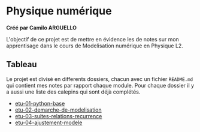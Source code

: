 # Physique numérique 

**Créé par Camilo ARGUELLO**

L'objectif de ce projet est de mettre en évidence les de notes sur mon apprentisage dans le cours de Modelisation numérique en Physique L2. 

## Tableau

Le projet est divisé en differents dossiers, chacun avec un fichier `README.md` qui contient mes notes par rapport chaque module. Pour chaque dossier il y a aussi une liste des calepins qui sont déjà complétés.

- [etu-01-python-base](https://github.com/kmiloarguello/physique-numerique/tree/master/etu-01-python-base)
- [etu-02-demarche-de-modelisation](https://github.com/kmiloarguello/physique-numerique/tree/master/etu-02-demarche-de-modelisation)
- [etu-03-suites-relations-recurrence](https://github.com/kmiloarguello/physique-numerique/tree/master/etu-03-suites-relations-recurrence)
- [etu-04-ajustement-modele](https://github.com/kmiloarguello/physique-numerique/tree/master/etu-04-ajustement-modele)
